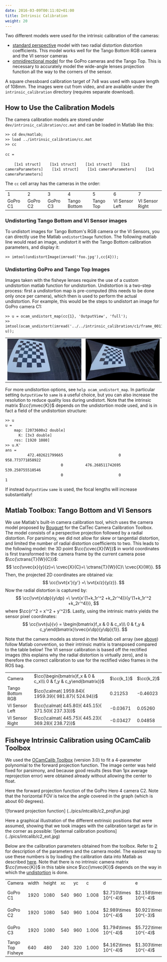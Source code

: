 ```yaml
---
date: 2016-03-09T00:11:02+01:00
title: Intrinsic Calibration
weight: 20
---
```


Two different models were used for the intrinsic calibration of the cameras:

 - [standard perspective](http://www.mathworks.com/help/vision/ug/camera-calibration.html)
   model with two radial distortion distortion coefficients.
   This model works well for the Tango Bottom RGB camera and the VI sensor cameras
 - [omnidirectional model](https://sites.google.com/site/scarabotix/ocamcalib-toolbox) for
   the GoPro cameras and the Tango Top. This is necessary to accurately
   model the wide-angle lenses projection function all the way to the corners of the sensor.

A square chessboard calibration target of 7x8 was used with square
length of 108mm. The images were cut from video, and are available
under the `intrinsic_calibration` directory (requires separate download).

## How to Use the Calibration Models

<a name="howtousecalibmodels"></a>
The camera calibration models are stored under ``dev/intrinsic_calibration/cc.mat`` and can be loaded
in Matlab like this:
```
>> cd dev/matlab;
>> load ../intrinsic_calibration/cc.mat
>> cc

cc = 

    [1x1 struct]    [1x1 struct]    [1x1 struct]    [1x1 cameraParameters]    [1x1 struct]    [1x1 cameraParameters]    [1x1 cameraParameters]
```
The `cc` cell array has the cameras in the order:
<table>
<tr><td>1</td><td>2</td><td>3</td><td>4</td><td>5</td><td>6</td><td>7</td></tr>
<tr><td>GoPro C1</td><td>GoPro C2</td><td> GoPro C3</td><td> Tango Bottom</td><td> Tango Top</td><td>VI Sensor Left</td><td>VI Sensor Right</td></tr>
</table>

### Undistorting Tango Bottom and VI Sensor images

To undistort images for Tango Bottom's RGB camera or the VI Sensors, you can directly use the Matlab `undistortImage` function. The following matlab
line would read an image, undistort it with the Tango Bottom calibration parameters, and display it:
```
>> imtool(undistortImage(imread('foo.jpg'),cc{4}));
```

### Undistorting GoPro and Tango Top Images

<a name="undistfisheye"></a>
Images taken with the fisheye lenses require the use of a custom undistortion matlab function for undistortion.
Undistortion is a two-step process: first a undistortion map is
pre-computed (this needs to be done only once per camera), 
which then is used to perform the actual undistortion. For example, this would be the steps to undistort an image
for GoPro camera C1:
```
>> u = ocam_undistort_map(cc{1}, 'OutputView', 'full');
>> imtool(ocam_undistort(imread('../../intrinsic_calibration/c1/frame_0011.png'), u));
```

<table>
<tr>
<td><img alt="distorted original" src="../pics/intcalib/c1_dist.jpg"></td>
<td><img alt="undistorted" src="../pics/intcalib/c1_undist.jpg"></td>
</tr>
</table>

For more undistortion options, see `help ocam_undistort_map`. In
particular setting `OutputView` to `same` is a useful choice, but you
can also increase the resolution to reduce quality loss during
undistort. Note that the intrinsic matrix $\cc{\mvec{K}}$ depends on the undistortion
mode used, and is in fact a field of the undistortion structure: 


```
>> u
u = 
    map: [2073600x2 double]
      K: [3x3 double]
    res: [1920 1080]
>> u.K'
ans =
          472.402621799665                         0          958.773771858922
                         0          476.268511742695          539.250755510546
                         0                         0                         1
```

If instead `OutputView` `same` is used, the focal lengths will increase substantially!


## Matlab Toolbox: Tango Bottom and VI Sensors

We use Matlab's built-in camera calibration tool, which uses the
camera model proposed by [Bouguet][1] for the CalTec Camera Calibration
Toolbox. The model consists of a perspective projection followed by a
radial distortion. For parsimony, we did not allow for skew or
tangential distortion, and limited the number of radial distortion
coefficients to two. This leads to the following model: the 3D point
$\cc{\cvec{X}{W}}$ in world coordinates is first transformed to the camera
frame by the current camera pose $\cc{\ctrans{T}{W}{C}}$:
$$
\cc{\vvec{x}{y}{z}=\ \cvec{X}{C}=\ \ctrans{T}{W}{C}\ \cvec{X}{W}}.
$$
Then, the projected 2D coordinates are obtained via:
$$
\cc{\vvt{x'}{y'} =\ \vvt{x/z}{y/z}}.
$$
Now the radial distortion is captured by:
$$
\cc{\vvt{x\dp}{y\dp} =\ \vvt{x'(1+k_1r'^2 +k_2r'^4)}{y'(1+k_1r'^2 +k_2r'^4)}},
$$
where $\cc{r'^2 = x'^2 + y'^2}$. Lastly, using the intrinsic matrix yields the sensor pixel coordinates:
$$
\cc{\vvt{u}{v} = \begin{bmatrix}f_x & 0 & c_x\\\ 0 & f_y & c_y\end{bmatrix}\vvec{x\dp}{y\dp}{1}}.
$$

Note that the camera models as stored in the Matlab cell array (see [above](#foo)) follow
Matlab convention, so their intrinsic matrix is transposed compared to the table below!
The VI sensor calibration is based off the rectified images (this explains why the radial distortion is virtually zero),
and is therefore the correct calibration to use for the rectified video frames in the ROS bag.

<table>
<tr>
<td>Camera</td><td>$\cc{\begin{bmatrix}f_x & 0 & c_x\\\ 0 & f_y & c_y\end{bmatrix}}$</td><td>$\cc{k_1}$</td><td>$\cc{k_2}$</td>
</tr>
<tr><td>Tango Bottom RGB</td><td>$\cc{\calmat{   1959.84}{   1959.39}{    981.87}{    524.94}}$</td><td> 0.21253</td><td>-0.46023</td></tr>
<tr><td>VI Sensor Left</td><td>$\cc{\calmat{    445.80}{    445.15}{    371.50}{    237.33}}$</td><td>-0.03671</td><td> 0.05260</td></tr>
<tr><td>VI Sensor Right</td><td>$\cc{\calmat{    445.75}{    445.23}{    369.28}{    238.72}}$</td><td>-0.03427</td><td> 0.04858</td></tr>
</table>

[1]: http://www.vision.caltech.edu/bouguetj/calib_doc/ "Bouguet, J. Y.: Camera Calibration Toolbox for Matlab. Computational Vision at the California Institute of Technology."

## Fisheye Intrinsic Calibration using OCamCalib Toolbox

We used the [OCamCalib Toolbox][2] (version 3.0) to fit a 4-parameter
polynomial to the forward projection function. The image center was
held fixed for parsimony, and because good results (less than 1px
average reprojection error) were obtained already without allowing the
center to float.

Here the forward projection function of the GoPro Hero 4 camera
C2. Note that the horizontal FOV is twice the angle covered in the
graph (which is about 60 degrees).

![forward projection function] (../pics/intcalib/c2_projfun.jpg)

Here a graphical illustration of the different extrinsic positions that
were assumed, showing that we took images with the calibration target as
far in the corner as possible:
![external calibration positions] (../pics/intcalib/c2_ext.jpg)


Below are the calibration parameters obtained from the toolbox. Refer
to [2] for description of the parameters and the camera model. The easiest way to use these numbers is
by loading the calibration data into Matlab as described [here](#howtousecalibmodels). Note that there is no intrinsic camera matrix $\cc{\mvec{K}}$ in this table since $\cc{\mvec{K}}$ depends on the way in which the [undistortion](#undistfisheye) is done.

<table>
<tr><td>Camera</td><td>width</td><td>height</td><td>xc</td><td>yc</td><td>c</td><td>d</td><td>e</td><td>ss [polynomial coefficients]</td></tr>
<tr><td>GoPro C1</td><td>1920</td><td>1080</td><td>540</td><td>960</td><td>1.008</td><td>$2.710\times 10^{-4}$</td><td>$2.158\times 10^{-4}$</td><td>$\cc{\begin{bmatrix}-867.43&0&3.113\times 10^{-4}&5.142\times 10^{-8}&2.253\times 10^{-11}\end{bmatrix}}$</td></tr>
<tr><td>GoPro C2</td><td>1920</td><td>1080</td><td>540</td><td>960</td><td>1.004</td><td>$2.989\times 10^{-4}$</td><td>$0.921\times 10^{-3}$</td><td>$\cc{\begin{bmatrix}-877.47&0&3.339\times 10^{-4}&6.175\times 10^{-9}&1.104\times 10^{-11}\end{bmatrix}}$</td></tr>
<tr><td>GoPro C3</td><td>1920</td><td>1080</td><td>540</td><td>960</td><td>1.006</td><td>$1.794\times 10^{-4}$</td><td>$5.722\times 10^{-4}$</td><td>$\cc{\begin{bmatrix}-875.98&0&3.358\times 10^{-4}&2.055\times 10^{-8}&2.877\times 10^{-11}\end{bmatrix}}$</td></tr>
<tr><td>Tango Top Fisheye</td><td>640</td><td>480</td><td>240</td><td>320</td><td>1.000</td><td>$4.162\times 10^{-4}$</td><td>$1.303\times 10^{-4}$</td><td>$\cc{\begin{bmatrix}-273.59&0&1.292\times 10^{-3}&5.874\times 10^{-7}&2.741\times 10^{-9}\end{bmatrix}}$</td></tr>
</table>

[2]: https://sites.google.com/site/scarabotix/ocamcalib-toolbox/ "Scaramuzza, D: OCamCalib: Omnidirectional Camera Calibration Toolbox for Matlab."
